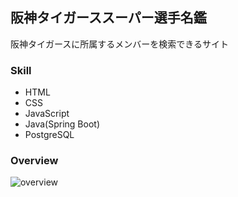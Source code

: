 ## 阪神タイガーススーパー選手名鑑

阪神タイガースに所属するメンバーを検索できるサイト

### Skill

- HTML
- CSS
- JavaScript
- Java(Spring Boot)
- PostgreSQL

### Overview

![overview](https://github.com/grazie-a-k-a-keita/HanshinTigersSuperPlayerDirectory/assets/106722155/e0ad9d80-441e-4db2-8e06-5bf231e80a3b)
